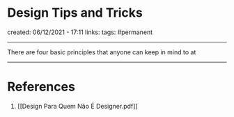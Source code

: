 # Design Tips and Tricks
created: 06/12/2021 - 17:11
links:
tags: #permanent

---

There are four basic principles that anyone can keep in mind to at

---

# References
1. [[Design Para Quem Não É Designer.pdf]]